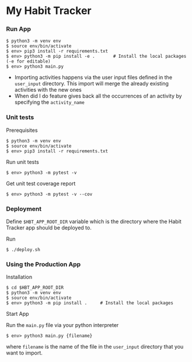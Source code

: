 # My Habit Tracker

### Run App

```
$ python3 -m venv env
$ source env/bin/activate
$ env> pip3 install -r requirements.txt
$ env> python3 -m pip install -e .       # Install the local packages (-e for editable)
$ env> python3 main.py
```

- Importing activities happens via the user input files defined in the `user_input` directory. This import will merge the already existing activities with the new ones
- When did I do feature gives back all the occurrences of an activity by specifying the `activity_name`

### Unit tests

Prerequisites

```
$ python3 -m venv env
$ source env/bin/activate
$ env> pip3 install -r requirements.txt
```

Run unit tests

```
$ env> python3 -m pytest -v
```

Get unit test coverage report

```
$ env> python3 -m pytest -v --cov
```

### Deployment

Define `$HBT_APP_ROOT_DIR` variable which is the directory where the Habit Tracker app should be deployed to.

Run

```
$ ./deploy.sh
```

### Using the Production App

Installation

```
$ cd $HBT_APP_ROOT_DIR
$ python3 -m venv env
$ source env/bin/activate
$ env> python3 -m pip install .     # Install the local packages
```

Start App

Run the `main.py` file via your python interpreter

```
$ env> python3 main.py {filename}
```

where `filename` is the name of the file in the `user_input` directory that you want to import.
